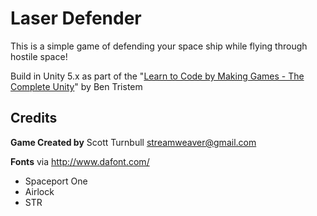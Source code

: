 # Laser Defender

This is a simple game of defending your space ship while flying through hostile space! 

Build in Unity 5.x as part of the "[Learn to Code by Making Games - The Complete Unity](https://www.udemy.com/unitycourse/learn/v4/overview)" by Ben Tristem 

## Credits

**Game Created by** Scott Turnbull <streamweaver@gmail.com>

**Fonts** via http://www.dafont.com/

* Spaceport One
* Airlock
* STR

